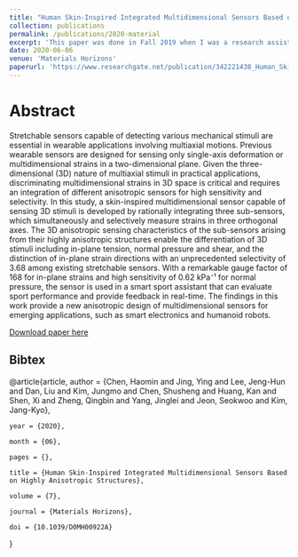 ```yaml
---
title: "Human Skin-Inspired Integrated Multidimensional Sensors Based on Highly Anisotropic Structures"
collection: publications
permalink: /publications/2020-material
excerpt: 'This paper was done in Fall 2019 when I was a research assistant. I was in charge of the software application testing.'
date: 2020-06-06
venue: 'Materials Horizons'
paperurl: 'https://www.researchgate.net/publication/342221438_Human_Skin-Inspired_Integrated_Multidimensional_Sensors_Based_on_Highly_Anisotropic_Structures'
---
```


Abstract
======
Stretchable sensors capable of detecting various mechanical stimuli are essential in wearable applications involving multiaxial motions. Previous wearable sensors are designed for sensing only single-axis deformation or multidimensional strains in a two-dimensional plane. Given the three-dimensional (3D) nature of multiaxial stimuli in practical applications, discriminating multidimensional strains in 3D space is critical and requires an integration of different anisotropic sensors for high sensitivity and selectivity. In this study, a skin-inspired multidimensional sensor capable of sensing 3D stimuli is developed by rationally integrating three sub-sensors, which simultaneously and selectively measure strains in three orthogonal axes. The 3D anisotropic sensing characteristics of the sub-sensors arising from their highly anisotropic structures enable the differentiation of 3D stimuli including in-plane tension, normal pressure and shear, and the distinction of in-plane strain directions with an unprecedented selectivity of 3.68 among existing stretchable sensors. With a remarkable gauge factor of 168 for in-plane strains and high sensitivity of 0.62 kPa⁻¹ for normal pressure, the sensor is used in a smart sport assistant that can evaluate sport performance and provide feedback in real-time. The findings in this work provide a new anisotropic design of multidimensional sensors for emerging applications, such as smart electronics and humanoid robots.

[Download paper here](https://www.researchgate.net/publication/342221438_Human_Skin-Inspired_Integrated_Multidimensional_Sensors_Based_on_Highly_Anisotropic_Structures)

Bibtex
------
@article{article,
    author = {Chen, Haomin and Jing, Ying and Lee, Jeng-Hun and Dan, Liu and Kim, Jungmo and Chen, Shusheng and Huang, Kan and Shen, Xi and Zheng, Qingbin and Yang, Jinglei and Jeon, Seokwoo and Kim, Jang-Kyo},

    year = {2020},

    month = {06},

    pages = {},

    title = {Human Skin-Inspired Integrated Multidimensional Sensors Based on Highly Anisotropic Structures},

    volume = {7},

    journal = {Materials Horizons},

    doi = {10.1039/D0MH00922A}
    
}
